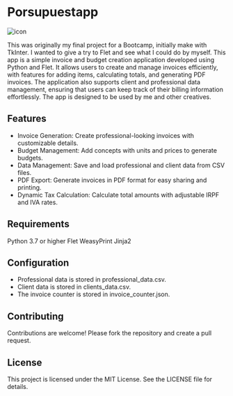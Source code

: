 # Porsupuestapp

![icon](https://github.com/user-attachments/assets/eb73d93f-ec25-40ba-9027-7981d77e7e3a)


This was originally my final project for a Bootcamp, initially make with TkInter.
I wanted to give a try to Flet and see what I could do by myself.
This app is a simple invoice and budget creation application developed using Python and Flet. It allows users to create and manage invoices efficiently, with features for adding items, calculating totals, and generating PDF invoices. The application also supports client and professional data management, ensuring that users can keep track of their billing information effortlessly.
The app is designed to be used by me and other creatives.

## Features
- Invoice Generation: Create professional-looking invoices with customizable details.
- Budget Management: Add concepts with units and prices to generate budgets.
- Data Management: Save and load professional and client data from CSV files.
- PDF Export: Generate invoices in PDF format for easy sharing and printing.
- Dynamic Tax Calculation: Calculate total amounts with adjustable IRPF and IVA rates.

## Requirements
Python 3.7 or higher
Flet
WeasyPrint
Jinja2

## Configuration
- Professional data is stored in professional_data.csv.
- Client data is stored in clients_data.csv.
- The invoice counter is stored in invoice_counter.json.

## Contributing
Contributions are welcome! Please fork the repository and create a pull request.

## License
This project is licensed under the MIT License. See the LICENSE file for details.
